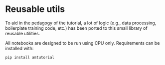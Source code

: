 

# Reusable utils

To aid in the pedagogy of the tutorial, a lot of logic (e.g., data
processing, boilerplate training code, etc.) has been ported to this
small library of reusable utilities.

All notebooks are designed to be run using CPU only. Requirements can be
installed with:

    pip install amtutorial
